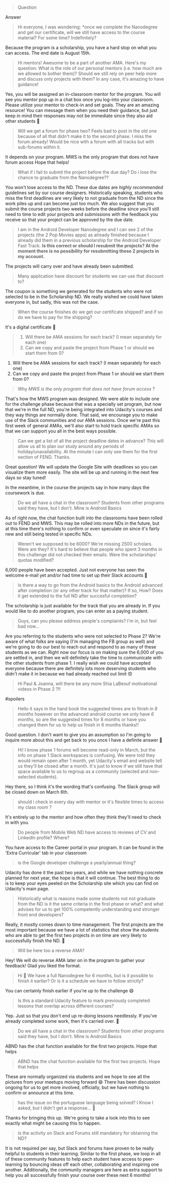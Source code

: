 > Question

Answer

> Hi everyone,
> I was wondering: *once we complete the Nanodegree and get our certificate, will we still have access to the course material? For some time? Indefinitely? 

Because the program is a scholarship, you have a hard stop on what you can access. The end date is August 15th.

> Hi mentors! Awesome to be a part of another AMA. Here's my question: What is the role of our personal mentors (i.e. how much are we allowed to bother them)? Should we still rely on peer help more and discuss only projects with them?  In any case, it's amazing to have guidance!

Yes, you will be assigned an in-classroom mentor for the program. You will see you mentor pop up in a chat box once you log-into your classroom. Please utilize your mentor to check-in and set goals. They are an amazing resource! You can message them when you need their guidance, but just keep in mind their responses may not be immediate since they also aid other students :slightly_smiling_face:

> Will we get a forum for phase two? Feels bad to post in the old one because of all that didn't make it to the second phase. I miss the forum already! Would be nice with a forum with all tracks but with sub-forums within it.

It depends on your program. MWS is the only program that does not have forum access Hope that helps!

> What if i fail to submit the project before the due day? Do i lose the chance to graduate from the Nanodegree??

You won't lose access to the ND. These due dates are *highly recommended* guidelines set by our course designers. Historically speaking, students who miss the first deadlines are very likely to not graduate from the ND since the work piles up and can become just too much. We also suggest that you submit the course projects two weeks before the deadline since you'll still need to time to edit your projects and submissions with the feedback you receive so that your project can be approved by the due date.

> I am in the Android Developer Nanodegree and I can see 2 of the projects (the 2 Pop Movies apps) as already finished because I already did them in a previous scholarship for the Android Developer Fast Track.
> **Is this correct or should I resubmit the projects? At the moment there is no possibility for resubmitting these 2 projects in my account.** 

The projects will carry over and have already been submitted.

> Many application have discount for students we can use that discount to?

The coupon is something we generated for the students who were not selected to be in the Scholarship ND. We really wished we could have taken everyone in, but sadly, this was not the case.

> When the course finishes do we get our certificate shipped? and if so do we have to pay for the shipping?

It's a digital certificate :slightly_smiling_face:

> 1. Will there be AMA sessions for each track? (I mean separately for each one)
> 2. Can we copy and paste the project from Phase 1 or should we start them from 0? 

1. Will there be AMA sessions for each track? (I mean separately for each one)
2. Can we copy and paste the project from Phase 1 or should we start them from 0? 

> Why *MWS is the only program that does not have forum access* ?

That's how the MWS program was designed. We were able to include one for the challenge phase because that was a specially set program, but now that we're in the full ND, you're being integrated into Udacity's courses and they way things are normally done. That said, we encourage you to make use of the Slack communities and our AMA sessions. Once we're past this first week of general AMAs, we'll also start to hold track specific AMAs so that we can support you all in the best ways possible.

> Can we get a list of all the project deadline dates in advance?  This will allow us all to plan our study around any periods of holiday/unavailability.  At the minute I can only see them for the first section of FEND. Thanks.

Great question! We will update the Google Site with deadlines so you can visualize them more easily. The site will be up and running in the next few days so stay tuned!

In the meantime, in the course the projects say in how many days the coursework is due.

> Do we all have a chat in the classroom? Students from other programs said they have, but I don't. Mine is Android Basics

As of right now, the chat function built into the classrooms have been rolled out to FEND and MWS. This may be rolled into more NDs in the future, but at this time there's nothing to confirm or even speculate on since it's fairly new and still being tested in specific NDs.

> Weren't we supposed to be 6000? We're missing 2500 scholars. Were are they? It's hard to believe that people who spent 3 months in this challenge did not checked their emails. Were the scholarships' quotas modified?

6,000 people have been accepted. Just not everyone has seen the welcome e-mail yet and/or had time to set up their Slack accounts :slightly_smiling_face:

>  Is there a way to go from the Android basics to the Android advanced after completion (or any other track for that matter)? If so, How? Does it get extended to the full ND after succesful completion? 

The scholarship is just available for the track that you are already in. If you would like to do another program, you can enter as a paying student.

> Guys, can you please address people's complaints? I'm in, but feel bad now...

Are you referring to the students who were not selected to Phase 2? We're aware of what folks are saying (I'm managing the FB group as well) and we're going to do our best to reach out and respond to as many of these students as we can. Right now our focus is on making sure the 6,000 of you are settled in, and then we will definitely take the time to communicate with the other students from phase 1. I really wish we could have accepted everyone because there are definitely lots more deserving students who didn't make it in because we had already reached out limit :disappointed:

> Hi Paul & Joanna, will there be any more Shia LaBeouf motivational videos in Phase 2 ?!!

#spoilers

> Hello it says in the hand book the suggested times are to finish in *8 months* however on the advanced android course we only have *6 months*, so are the suggested times for 8 months or have you changed them for us to help us finish in 6 months thanks!!

Good question. I don't want to give you an assumption so I'm going to inquire more about this and get back to you once I have a definite answer :slightly_smiling_face:

> Hi! I know phase 1 forums will become read-only in March, but the info on phase 1 Slack workspaces is confusing. We were told they would remain open after 1 month, yet Udacity's email and website tell us they'll be closed after a month. It's just to know if we still have that space available to us to regroup as a community (selected and non-selected students). 

Hey there, so I think it's the wording that's confusing. The Slack group will be closed down on March 6th.

> should i check in every day with mentor or it's flexible times to access my class room ?

It's entirely up to the mentor and how often they think they'll need to check in with you.

> Do people from Mobile Web ND have access to reviews of CV and LinkedIn profile? Where?

You have access to the Career portal in your program. It can be found in the  'Extra Curricular' tab in your classroom

> is the Google developer challenge a yearly/annual thing?

Udacity has done it the past two years, and while we have nothing concrete planned for next year, the hope is that it will continue. The best thing to do is to keep your eyes peeled on the Scholarship site which you can find on Udacity's main page.

> Historically what is reasons made some students not not graduate from the ND is it the same criteria in the first phase or what?
and what advises for us to get 100% competently understanding and stronger front end developers?

Really, it mostly comes down to time management. The first projects are the most important because we have a lot of statistics that show the students who are able to get the first two projects in on time are very likely to successfully finish the ND. :slightly_smiling_face:

> Will be here too a reverse AMA? 

Hey! We will do  reverse AMA later on in the program to gather your feedback! Glad you liked the format.

> Hi :slightly_smiling_face: We have a full Nanodegree for 6 months, but is it possible to finish it earlier? Or is it a schedule we have to follow strictly?

You can certainly finish earlier if you're up to the challenge :smile:

> Is this a standard Udacity feature to mark previously completed  lessons that overlap across different courses?

Yep. Just so that you don't end up re-doing lessons needlessly. If you've already completed some work, then it's carried over. :slightly_smiling_face:

> Do we all have a chat in the classroom? Students from other programs said they have, but I don't. Mine is Android Basics 

ABND has the chat function available for the first two projects. Hope that helps

> ABND has the chat function available for the first two projects. Hope that helps

These are normally organized via students and we hope to see all the pictures from your meetups moving forward :smile:   There has been discussion ongoing for us to get more involved, officially, but we have nothing to confirm or announce at this time.

> has the issue on the portuguese language being solved? I Know I asked, but I didn't get a response... :slightly_smiling_face:

Thanks for bringing this up. We're going to take a look into this to see exactly what might be causing this to happen.

>  Is the activity on Slack and Forums still mandatory for obtaining the ND? 

It is not required per say, but Slack and forums have proven to be really helpful to students in their learning.  Similar to the first phase, we loop in all of these community features to help each student have access to peer-learning by bouncing ideas off each other, collaborating and inspiring one another. Additionally, the community managers are here as extra support to help you all successfully finish your course over these next 6 months! 
